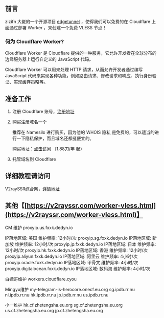 ## 前言

zizifn 大佬的一个开源项目 [edgetunnel](https://github.com/zizifn/edgetunnel) ，使得我们可以免费的在 Cloudflare 上面通过部署 Worker ，来创建一个免费 VLESS 节点！

### 何为 Cloudflare Worker?

Cloudflare Worker 是 Cloudflare 提供的一种服务，它允许开发者在全球分布的边缘服务器上运行自定义的 JavaScript 代码。

Cloudflare Worker 可以用来处理 HTTP 请求，从而允许开发者通过编写 JavaScript 代码来实现各种功能，例如路由请求、修改请求和响应、执行身份验证、实现缓存策略等。

## 准备工作

1. 注册 Cloudflare 账号，[注册地址](https://dash.cloudflare.com/sign-up)

2. 购买注册域名一个

   推荐在 Namesilo 进行购买，因为他的 WHOIS 隐私 是免费的，可以适当的进行一下隐私保护，而且域名还都挺便宜的。

   购买地址：[点击访问](https://www.namesilo.com/?rid=6254266mw) （1.88刀/年 起）

3. 托管域名到 Cloudflare

## 详细教程请访问

V2raySSR综合网，[详情地址](https://v2rayssr.com/worker-vless.html)

## 其他【[https://v2rayssr.com/worker-vless.html](https://v2rayssr.com/worker-vless.html)】

   CM 维护
   proxyip.us.fxxk.dedyn.io 
   
   IP落地区域: 美国 维护频率: 12小时/次
   proxyip.sg.fxxk.dedyn.io 
   IP落地区域: 新加坡 维护频率: 12小时/次
   proxyip.jp.fxxk.dedyn.io 
   IP落地区域: 日本 维护频率: 12小时/次
   proxyip.hk.fxxk.dedyn.io
   IP落地区域: 香港 维护频率: 12小时/次
   proxyip.aliyun.fxxk.dedyn.io 
   IP落地区域: 阿里云 维护频率: 4小时/次
   proxyip.oracle.fxxk.dedyn.io 
   IP落地区域: 甲骨文 维护频率: 4小时/次
   proxyip.digitalocean.fxxk.dedyn.io 
   IP落地区域: 数码海 维护频率: 4小时/次
    
   白嫖哥维护
   workers.cloudflare.cyou
    
   Mingyu维护
   my-telegram-is-herocore.onecf.eu.org
   sg.ipdb.rr.nu
   nl.ipdb.rr.nu
   hk.ipdb.rr.nu
   jp.ipdb.rr.nu
   us.ipdb.rr.nu
    
   小一维护
   hk.cf.zhetengsha.eu.org
   sg.cf.zhetengsha.eu.org
   us.cf.zhetengsha.eu.org
   jp.cf.zhetengsha.eu.org
   
